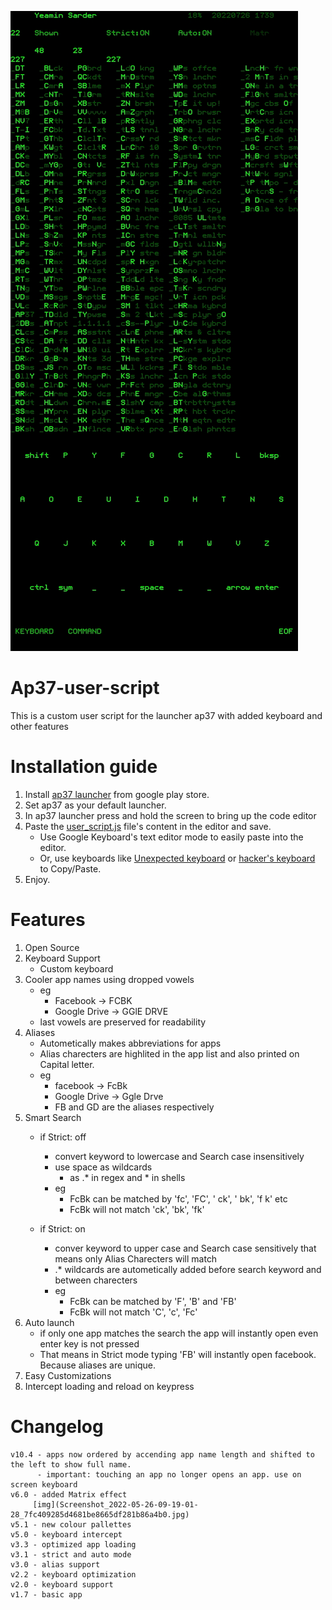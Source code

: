 ![image](https://github.com/YeaminSarder/Ap37-user-script/blob/main/Screenshot_2022-07-26-17-39-26-47_7fc409285d4681be8665df281b86a4b0.jpg)
# Ap37-user-script
This is a custom user script for the launcher ap37 with added keyboard and other features
# Installation guide
1. Install [ap37 launcher](https://www.google.com/url?sa=t&source=web&rct=j&url=https://play.google.com/store/apps/details%3Fid%3Dcom.aurhe.ap37%26hl%3Den%26gl%3DUS%26referrer%3Dutm_source%253Dgoogle%2526utm_medium%253Dorganic%2526utm_term%253Dap37%26pcampaignid%3DAPPU_1_nHaMYvgZxdnPuw_eqZiwAQ&ved=2ahUKEwj419fmvPf3AhXF7HMBHd4UBhYQ5IQBegQIAxAF&usg=AOvVaw2u_bbbQ7tfpijcQBZyMVyn) from google play store.
2. Set ap37 as your default launcher.
3. In ap37 launcher press and hold the screen to bring up the code editor
4. Paste the [user_script.js](user_script.js) file's content in the editor and save.
    - Use Google Keyboard's text editor mode to easily paste into the editor.
    - Or, use keyboards like [Unexpected keyboard](https://www.google.com/url?sa=t&source=web&rct=j&url=https://github.com/Julow/Unexpected-Keyboard&ved=2ahUKEwjm5IW9v_f3AhXDUGwGHc_QADMQFnoECA0QAQ&usg=AOvVaw3J-KBuXXBJGetJ9lKA2dNT) or [hacker's keyboard](https://www.google.com/url?sa=t&source=web&rct=j&url=https://play.google.com/store/apps/details%3Fid%3Dorg.pocketworkstation.pckeyboard%26hl%3Den%26gl%3DUS%26referrer%3Dutm_source%253Dgoogle%2526utm_medium%253Dorganic%2526utm_term%253Dhacker%27s%2Bkeyboard%26pcampaignid%3DAPPU_1_wHmMYtrdNd-H5OUPluK_qAM&ved=2ahUKEwjavb3mv_f3AhXfA7kGHRbxDzUQ5YQBegQIAxAC&sqi=2&usg=AOvVaw2CX-vl4STmiZCBMhhXSmDh) to Copy/Paste.
5. Enjoy.

# Features
1. Open Source
2. Keyboard Support
    - Custom keyboard
3. Cooler app names using dropped vowels
   - eg
     - Facebook -> FCBK
     - Google Drive -> GGlE DRVE
   - last vowels are preserved for readability
4. Aliases
    - Autometically makes abbreviations for apps
    - Alias charecters are highlited in the app list and also printed on Capital letter.
    - eg
        - facebook -> FcBk
        - Google Drive -> Ggle Drve
        - FB and GD are the aliases respectively
5. Smart Search
    - if Strict: off
        - convert keyword to lowercase and Search case insensitively
        - use space as wildcards
             - as .* in regex and * in shells
        - eg
            - FcBk can be matched by 'fc', 'FC', ' ck', ' bk', 'f k' etc
            - FcBk will not match 'ck', 'bk', 'fk'
            
    - if Strict: on
        - conver keyword to upper case and Search case sensitively
            that means only Alias Charecters will match
        - .* wildcards are autometically added before search keyword and between charecters
        - eg
            - FcBk can be matched by 'F', 'B' and 'FB'
            - FcBk will not match 'C', 'c', 'Fc'
6. Auto launch
    - if only one app matches the search the app will instantly open even enter key is not pressed
    - That means in Strict mode typing 'FB' will instantly open facebook. Because aliases are unique.
7. Easy Customizations
8. Intercept loading and reload on keypress

# Changelog
    v10.4 - apps now ordered by accending app name length and shifted to the left to show full name.
          - important: touching an app no longer opens an app. use on screen keyboard
    v6.0 - added Matrix effect
         [img](Screenshot_2022-05-26-09-19-01-28_7fc409285d4681be8665df281b86a4b0.jpg)
    v5.1 - new colour pallettes
    v5.0 - keyboard intercept
    v3.3 - optimized app loading
    v3.1 - strict and auto mode
    v3.0 - alias support
    v2.2 - keyboard optimization
    v2.0 - keyboard support
    v1.7 - basic app
